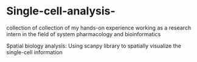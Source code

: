 # Single-cell-analysis-
collection of collection of my hands-on experience working as a research intern in the field of system pharmacology and bioinformatics 

Spatial biology analysis: Using scanpy library to spatially visualize the single-cell information

